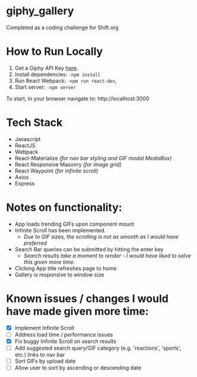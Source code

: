 # giphy_gallery
Completed as a coding challenge for Shift.org

# How to Run Locally
1. Get a Giphy API Key [here](https://developers.giphy.com/dashboard/?create=true).
2. Install dependencies: `-npm install`
3. Run React Webpack: `-npm run react-dev`,
4. Start server: `-npm server`

To start, in your browser navigate to: http://localhost:3000

# Tech Stack
* Javascript
* ReactJS
* Webpack
* React-Materialize *(for nav bar styling and GIF modal MediaBox)*
* React Responsive Masonry *(for image grid)*
* React Waypoint *(for infinite scroll)*
* Axios
* Express

# Notes on functionality:
* App loads trending GIFs upon component mount
* Infinite Scroll has been implemented.
  * *Due to GIF sizes, the scrolling is not as smooth as I would have preferred*
* Search Bar queries can be submitted by hitting the enter key
  * *Search results take a moment to render - I would have liked to solve this given more time.*
* Clicking App title refreshes page to home
* Gallery is responsive to window size

# Known issues / changes I would have made given more time: 
- [x] Implement Infinite Scroll
- [ ] Address load time / performance issues
- [x] Fix buggy Infinite Scroll on search results
- [ ] Add suggested search query/GIF category (e.g. 'reactions', 'sports', etc.) links to nav bar
- [ ] Sort GIFs by upload date
- [ ] Allow user to sort by ascending or descending date
